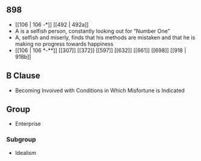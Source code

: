 ## 898
- [[106 | 106 -*]] [[492 | 492a]] 
- A is a selfish person, constantly looking out for “Number One”
- A, selfish and miserly, finds that his methods are mistaken and that he is making no progress towards happiness
- [[106 | 106 *-**]] [[307]] [[372]] [[597]] [[632]] [[661]] [[698]] [[918 | 918b]] 

## B Clause
- Becoming Invoived with Conditions in Which Misfortune is Indicated

## Group
- Enterprise

### Subgroup
- Idealism

